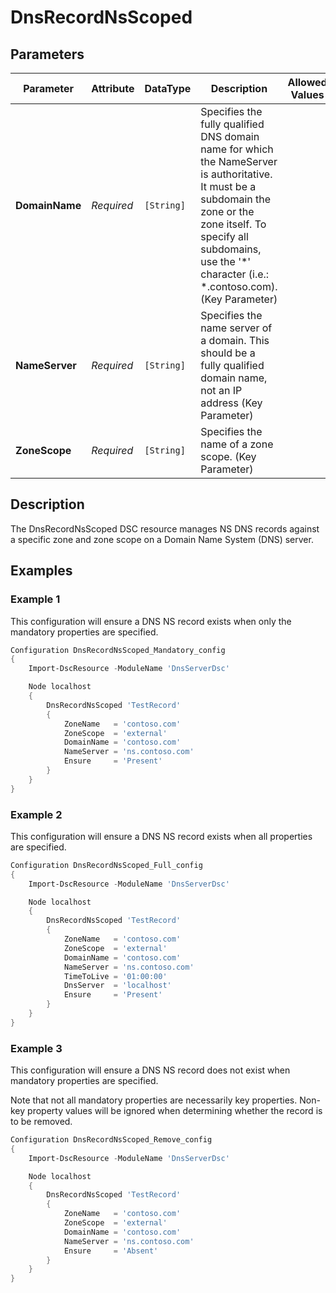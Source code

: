 # DnsRecordNsScoped

## Parameters

| Parameter      | Attribute  | DataType   | Description                                                                                                                                                                                                                          | Allowed Values |
| -------------- | ---------- | ---------- | ------------------------------------------------------------------------------------------------------------------------------------------------------------------------------------------------------------------------------------ | -------------- |
| **DomainName** | *Required* | `[String]` | Specifies the fully qualified DNS domain name for which the NameServer is authoritative. It must be a subdomain the zone or the zone itself. To specify all subdomains, use the '*' character (i.e.: *.contoso.com). (Key Parameter) |                |
| **NameServer** | *Required* | `[String]` | Specifies the name server of a domain. This should be a fully qualified domain name, not an IP address (Key Parameter)                                                                                                               |                |
| **ZoneScope**  | *Required* | `[String]` | Specifies the name of a zone scope. (Key Parameter)                                                                                                                                                                                  |                |

## Description

The DnsRecordNsScoped DSC resource manages NS DNS records against a specific zone and zone scope on a Domain Name System (DNS) server.

## Examples

### Example 1

This configuration will ensure a DNS NS record exists when only the mandatory properties are specified.

```powershell
Configuration DnsRecordNsScoped_Mandatory_config
{
    Import-DscResource -ModuleName 'DnsServerDsc'

    Node localhost
    {
        DnsRecordNsScoped 'TestRecord'
        {
            ZoneName   = 'contoso.com'
            ZoneScope  = 'external'
            DomainName = 'contoso.com'
            NameServer = 'ns.contoso.com'
            Ensure     = 'Present'
        }
    }
}
```

### Example 2

This configuration will ensure a DNS NS record exists when all properties are specified.

```powershell
Configuration DnsRecordNsScoped_Full_config
{
    Import-DscResource -ModuleName 'DnsServerDsc'

    Node localhost
    {
        DnsRecordNsScoped 'TestRecord'
        {
            ZoneName   = 'contoso.com'
            ZoneScope  = 'external'
            DomainName = 'contoso.com'
            NameServer = 'ns.contoso.com'
            TimeToLive = '01:00:00'
            DnsServer  = 'localhost'
            Ensure     = 'Present'
        }
    }
}
```

### Example 3

This configuration will ensure a DNS NS record does not exist when mandatory properties are specified.

Note that not all mandatory properties are necessarily key properties. Non-key property values will be ignored when determining whether the record is to be removed.

```powershell
Configuration DnsRecordNsScoped_Remove_config
{
    Import-DscResource -ModuleName 'DnsServerDsc'

    Node localhost
    {
        DnsRecordNsScoped 'TestRecord'
        {
            ZoneName   = 'contoso.com'
            ZoneScope  = 'external'
            DomainName = 'contoso.com'
            NameServer = 'ns.contoso.com'
            Ensure     = 'Absent'
        }
    }
}
```
